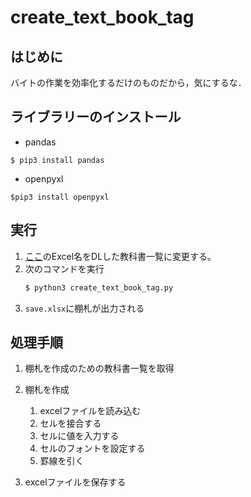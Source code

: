 # create_text_book_tag

## はじめに
バイトの作業を効率化するだけのものだから，気にするな．

## ライブラリーのインストール
* pandas
```shell
$ pip3 install pandas
```

* openpyxl
```shell
$pip3 install openpyxl
```

## 実行
1. [ここ](https://github.com/IshigamiRyoichi/create_text_book_tag/blob/3b4f216d63f5c838f1f1b7ff6d5c19fd72df118c/create_text_book_tag.py#L79)のExcel名をDLした教科書一覧に変更する。
2. 次のコマンドを実行
    ```python
    $ python3 create_text_book_tag.py
    ```
3. `save.xlsx`に棚札が出力される

## 処理手順
1. 棚札を作成のための教科書一覧を取得

1. 棚札を作成
    1. excelファイルを読み込む
    1. セルを接合する
    1. セルに値を入力する
    1. セルのフォントを設定する
    1. 罫線を引く

1. excelファイルを保存する
